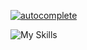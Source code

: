 
[![autocomplete](https://codeium.com/badges/user/jianhuagao/autocomplete)](https://codeium.com/profile/jianhuagao)

![My Skills](https://skillicons.dev/icons?i=js,ts,html,css,dotnet,docker,electron,figma,flutter,mongodb,nginx,webpack,nodejs,sequelize,npm,pnpm,py,react,redux,tailwind,mysql,nextjs,vercel)
